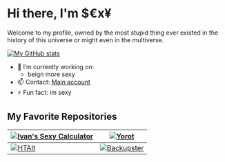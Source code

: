 # Hi there, I'm $€x¥
Welcome to my profile, owned by the most stupid thing ever existed in the history of this universe or might even in the multiverse.

[![My GitHub stats](https://github-readme-stats.vercel.app/api?username=ivanthesexy&show_icons=true&theme=tokyonight)](https://github.com/ivanthesexy)

- 🔭 I’m currently working on:
  -  beign more sexy
- 📫 Contact: [Main account](https://github.com/Haltroy) 
- ⚡ Fun fact: im sexy

## My Favorite Repositories
| [![Ivan's Sexy Calculator](https://github-readme-stats.vercel.app/api/pin/?username=ivanthesexy&repo=HWCalculator&theme=tokyonight)](https://github.com/ivanthesexy/HWCalculator) | [![Yorot](https://github-readme-stats.vercel.app/api/pin/?username=haltroy&repo=Yorot&theme=tokyonight)](https://github.com/haltroy/Yorot) |
|-|-|
|  [![HTAlt](https://github-readme-stats.vercel.app/api/pin/?username=haltroy&repo=HTAlt&theme=tokyonight)](https://github.com/haltroy/HTAlt) | [![Backupster](https://github-readme-stats.vercel.app/api/pin/?username=haltroy&repo=Backupster&theme=tokyonight)](https://github.com/haltroy/Backupster) |
